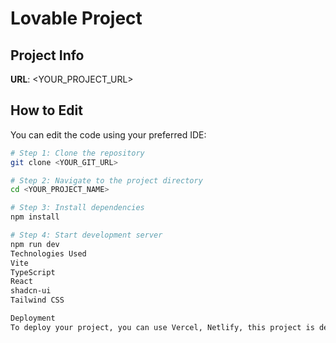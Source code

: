 # Lovable Project

## Project Info

**URL**: <YOUR_PROJECT_URL>

## How to Edit

You can edit the code using your preferred IDE:

```sh
# Step 1: Clone the repository
git clone <YOUR_GIT_URL>

# Step 2: Navigate to the project directory
cd <YOUR_PROJECT_NAME>

# Step 3: Install dependencies
npm install

# Step 4: Start development server
npm run dev
Technologies Used
Vite
TypeScript
React
shadcn-ui
Tailwind CSS

Deployment
To deploy your project, you can use Vercel, Netlify, this project is delopyed on vercel.app
